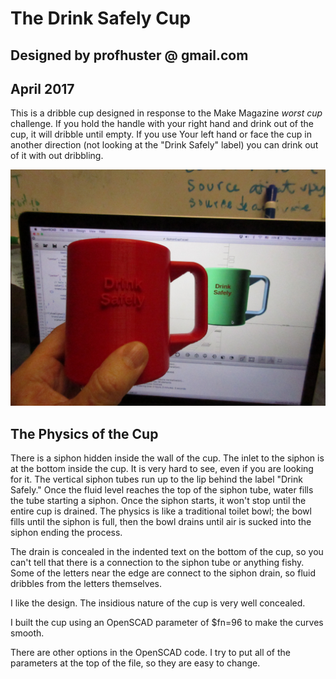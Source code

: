 # The Drink Safely Cup
## Designed by profhuster @ gmail.com
## April 2017
This is a dribble cup designed in response to the Make Magazine _worst 
cup_ challenge.
If you hold the handle with your right hand 
and drink out of the cup, it will dribble until empty. If you use 
Your left hand or face the cup in another direction (not looking at 
the "Drink Safely" label) you can drink out of it with out dribbling. 

![Cup with OpenScad in background](DSCup1.JPG "The Drink Safely Cup")

## The Physics of the Cup
There is a siphon hidden inside the wall of the cup. The inlet to the 
siphon is at the bottom inside the cup. It is very hard to see, even 
if you are looking for it. The vertical siphon tubes run up to the lip 
behind the label "Drink Safely." Once the fluid level reaches the top 
of the siphon tube, water fills the tube starting a siphon. Once the 
siphon starts, it won't stop until the entire cup is drained. The physics 
is like a traditional toilet bowl; the bowl fills until the siphon is 
full, then the bowl drains until air is sucked into the siphon ending 
the process.

The drain is concealed in the indented text on the bottom of the cup, 
so you can't tell that there is a connection to the siphon tube or 
anything fishy.
Some of the letters near the edge are connect to the siphon drain, so 
fluid dribbles from the letters themselves.

I like the design. The insidious nature of the cup is very well 
concealed. 

I built the cup using an OpenSCAD parameter of $fn=96 to make the 
curves smooth.

There are other options in the OpenSCAD code. I try to put all of the 
parameters at the top of the file, so they are easy to change. 
